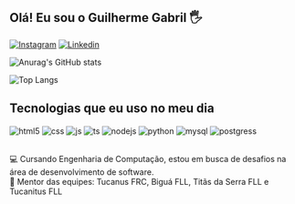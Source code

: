 ## Olá! Eu sou o Guilherme Gabril 🖐️

[![Instagram](https://img.shields.io/badge/Instagram-E4405F?style=for-the-badge&logo=instagram&logoColor=white)](https://www.instagram.com/guii_gabril)
[![Linkedin](https://img.shields.io/badge/LinkedIn-0077B5?style=for-the-badge&logo=linkedin&logoColor=white)](https://www.linkedin.com/in/guilhermegabril)

![Anurag's GitHub stats](https://github-readme-stats.vercel.app/api?username=GuilhermeGabril&show_icons=true&theme=dark)

![Top Langs](https://github-readme-stats.vercel.app/api/top-langs/?username=GuilhermeGabril&layout=compact)
## Tecnologias que eu uso no meu dia

<div style="display: inline_block">
    <img align="center" alt="html5" src="https://img.shields.io/badge/HTML5-E34F26?style=for-the-badge&logo=html5&logoColor=white" />
    <img align="center" alt="css" src="https://img.shields.io/badge/CSS3-1572B6?style=for-the-badge&logo=css3&logoColor=white" />
    <img align="center" alt="js" src="https://img.shields.io/badge/JavaScript-F7DF1E?style=for-the-badge&logo=javascript&logoColor=black" />
    <img align="center" alt="ts" src="https://img.shields.io/badge/TypeScript-007ACC?style=for-the-badge&logo=typescript&logoColor=white" />
    <img align="center" alt="nodejs" src="https://img.shields.io/badge/Node.js-43853D?style=for-the-badge&logo=node.js&logoColor=white" />
    <img align="center" alt="python" src="https://img.shields.io/badge/Python-3776AB?style=for-the-badge&logo=python&logoColor=white" />
    <img align="center" alt="mysql" src="https://img.shields.io/badge/MySQL-00000F?style=for-the-badge&logo=mysql&logoColor=white" />
    <img align="center" alt="postgress" src="https://img.shields.io/badge/PostgreSQL-316192?style=for-the-badge&logo=postgresql&logoColor=white" />
</div><br/>

💻 Cursando Engenharia de Computação, estou em busca de desafios na área de desenvolvimento de software.  
🤖 Mentor das equipes: Tucanus FRC, Biguá FLL, Titãs da Serra FLL e Tucanitus FLL

